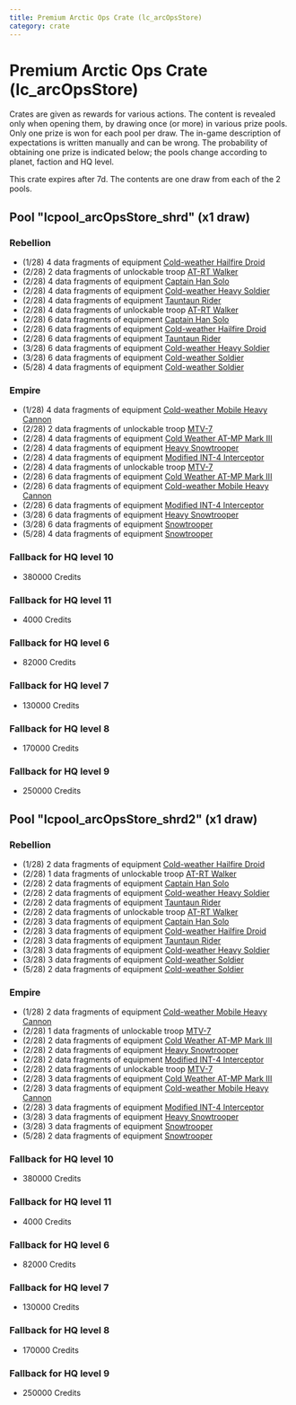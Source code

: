```yaml
---
title: Premium Arctic Ops Crate (lc_arcOpsStore)
category: crate
---
```


# Premium Arctic Ops Crate (lc_arcOpsStore)

Crates are given as rewards for various actions. The content is revealed only when opening them, by drawing once (or more) in various prize pools. Only one prize is won for each pool per draw. The in-game description of expectations is written manually and can be wrong. The probability of obtaining one prize is indicated below; the pools change according to planet, faction and HQ level.

This crate expires after 7d. The contents are one draw from each of the 2 pools.

## Pool "lcpool_arcOpsStore_shrd" (x1 draw)

### Rebellion

  * (1/28) 4 data fragments of equipment [Cold-weather Hailfire Droid](eqpRebelArcticHailfire)
  * (2/28) 2 data fragments of unlockable troop [AT-RT Walker](ATRT)
  * (2/28) 4 data fragments of equipment [Captain Han Solo](eqpRebelCaptainSolo)
  * (2/28) 4 data fragments of equipment [Cold-weather Heavy Soldier](eqpRebelEchoBaseHeavySoldier)
  * (2/28) 4 data fragments of equipment [Tauntaun Rider](eqpRebelTauntaun)
  * (2/28) 4 data fragments of unlockable troop [AT-RT Walker](ATRT)
  * (2/28) 6 data fragments of equipment [Captain Han Solo](eqpRebelCaptainSolo)
  * (2/28) 6 data fragments of equipment [Cold-weather Hailfire Droid](eqpRebelArcticHailfire)
  * (2/28) 6 data fragments of equipment [Tauntaun Rider](eqpRebelTauntaun)
  * (3/28) 6 data fragments of equipment [Cold-weather Heavy Soldier](eqpRebelEchoBaseHeavySoldier)
  * (3/28) 6 data fragments of equipment [Cold-weather Soldier](eqpRebelEchoBaseSoldier)
  * (5/28) 4 data fragments of equipment [Cold-weather Soldier](eqpRebelEchoBaseSoldier)

### Empire

  * (1/28) 4 data fragments of equipment [Cold-weather Mobile Heavy Cannon](eqpEmpireArcticMHC)
  * (2/28) 2 data fragments of unlockable troop [MTV-7](MTV7)
  * (2/28) 4 data fragments of equipment [Cold Weather AT-MP Mark III](eqpEmpireArcticATMP)
  * (2/28) 4 data fragments of equipment [Heavy Snowtrooper](eqpEmpireHeavySnowtrooper)
  * (2/28) 4 data fragments of equipment [Modified INT-4 Interceptor](eqpEmpireArcticINT4)
  * (2/28) 4 data fragments of unlockable troop [MTV-7](MTV7)
  * (2/28) 6 data fragments of equipment [Cold Weather AT-MP Mark III](eqpEmpireArcticATMP)
  * (2/28) 6 data fragments of equipment [Cold-weather Mobile Heavy Cannon](eqpEmpireArcticMHC)
  * (2/28) 6 data fragments of equipment [Modified INT-4 Interceptor](eqpEmpireArcticINT4)
  * (3/28) 6 data fragments of equipment [Heavy Snowtrooper](eqpEmpireHeavySnowtrooper)
  * (3/28) 6 data fragments of equipment [Snowtrooper](eqpEmpireSnowtrooper)
  * (5/28) 4 data fragments of equipment [Snowtrooper](eqpEmpireSnowtrooper)

### Fallback for HQ level 10

  * 380000 Credits

### Fallback for HQ level 11

  * 4000 Credits

### Fallback for HQ level 6

  * 82000 Credits

### Fallback for HQ level 7

  * 130000 Credits

### Fallback for HQ level 8

  * 170000 Credits

### Fallback for HQ level 9

  * 250000 Credits

## Pool "lcpool_arcOpsStore_shrd2" (x1 draw)

### Rebellion

  * (1/28) 2 data fragments of equipment [Cold-weather Hailfire Droid](eqpRebelArcticHailfire)
  * (2/28) 1 data fragments of unlockable troop [AT-RT Walker](ATRT)
  * (2/28) 2 data fragments of equipment [Captain Han Solo](eqpRebelCaptainSolo)
  * (2/28) 2 data fragments of equipment [Cold-weather Heavy Soldier](eqpRebelEchoBaseHeavySoldier)
  * (2/28) 2 data fragments of equipment [Tauntaun Rider](eqpRebelTauntaun)
  * (2/28) 2 data fragments of unlockable troop [AT-RT Walker](ATRT)
  * (2/28) 3 data fragments of equipment [Captain Han Solo](eqpRebelCaptainSolo)
  * (2/28) 3 data fragments of equipment [Cold-weather Hailfire Droid](eqpRebelArcticHailfire)
  * (2/28) 3 data fragments of equipment [Tauntaun Rider](eqpRebelTauntaun)
  * (3/28) 3 data fragments of equipment [Cold-weather Heavy Soldier](eqpRebelEchoBaseHeavySoldier)
  * (3/28) 3 data fragments of equipment [Cold-weather Soldier](eqpRebelEchoBaseSoldier)
  * (5/28) 2 data fragments of equipment [Cold-weather Soldier](eqpRebelEchoBaseSoldier)

### Empire

  * (1/28) 2 data fragments of equipment [Cold-weather Mobile Heavy Cannon](eqpEmpireArcticMHC)
  * (2/28) 1 data fragments of unlockable troop [MTV-7](MTV7)
  * (2/28) 2 data fragments of equipment [Cold Weather AT-MP Mark III](eqpEmpireArcticATMP)
  * (2/28) 2 data fragments of equipment [Heavy Snowtrooper](eqpEmpireHeavySnowtrooper)
  * (2/28) 2 data fragments of equipment [Modified INT-4 Interceptor](eqpEmpireArcticINT4)
  * (2/28) 2 data fragments of unlockable troop [MTV-7](MTV7)
  * (2/28) 3 data fragments of equipment [Cold Weather AT-MP Mark III](eqpEmpireArcticATMP)
  * (2/28) 3 data fragments of equipment [Cold-weather Mobile Heavy Cannon](eqpEmpireArcticMHC)
  * (2/28) 3 data fragments of equipment [Modified INT-4 Interceptor](eqpEmpireArcticINT4)
  * (3/28) 3 data fragments of equipment [Heavy Snowtrooper](eqpEmpireHeavySnowtrooper)
  * (3/28) 3 data fragments of equipment [Snowtrooper](eqpEmpireSnowtrooper)
  * (5/28) 2 data fragments of equipment [Snowtrooper](eqpEmpireSnowtrooper)

### Fallback for HQ level 10

  * 380000 Credits

### Fallback for HQ level 11

  * 4000 Credits

### Fallback for HQ level 6

  * 82000 Credits

### Fallback for HQ level 7

  * 130000 Credits

### Fallback for HQ level 8

  * 170000 Credits

### Fallback for HQ level 9

  * 250000 Credits